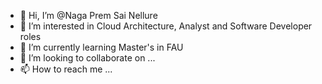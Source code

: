 - 👋 Hi, I’m @Naga Prem Sai Nellure
- 👀 I’m interested in Cloud Architecture, Analyst and Software Developer roles
- 🌱 I’m currently learning Master's in FAU
- 💞️ I’m looking to collaborate on ...
- 📫 How to reach me ...

<!---
Premsai8991/Premsai8991 is a ✨ special ✨ repository because its `README.md` (this file) appears on your GitHub profile.
You can click the Preview link to take a look at your changes.
--->
